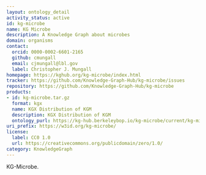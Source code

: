 ```yaml
---
layout: ontology_detail
activity_status: active
id: kg-microbe
name: KG Microbe
description: A Knowledge Graph about microbes
domain: organisms
contact:
  orcid: 0000-0002-6601-2165
  github: cmungall
  email: cjmungall@lbl.gov
  label: Christopher J. Mungall
homepage: https://kghub.org/kg-microbe/index.html
tracker: https://github.com/Knowledge-Graph-Hub/kg-microbe/issues
repository: https://github.com/Knowledge-Graph-Hub/kg-microbe
products:
- id: kg-microbe.tar.gz
  format: kgx
  name: KGX Distribution of KGM
  description: KGX Distribution of KGM
  ontology_purl: https://kg-hub.berkeleybop.io/kg-microbe/current/kg-microbe.tar.gz
uri_prefix: https://w3id.org/kg-microbe/
license:
  label: CC0 1.0
  url: https://creativecommons.org/publicdomain/zero/1.0/
category: KnowledgeGraph
---
```


KG-Microbe.

